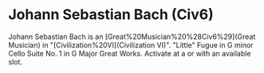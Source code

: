 # Johann Sebastian Bach (Civ6)

Johann Sebastian Bach is an [Great%20Musician%20%28Civ6%29](Great Musician) in "[Civilization%20VI](Civilization VI)".
 "Little" Fugue in G minor
 Cello Suite No. 1 in G Major
Great Works.
Activate at a or with an available slot.